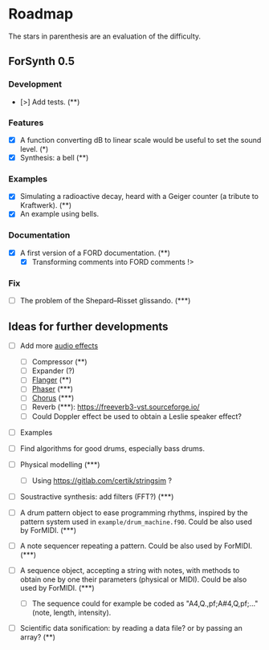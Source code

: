 # Roadmap

The stars in parenthesis are an evaluation of the difficulty.

## ForSynth 0.5

### Development
* [>] Add tests. (**)

### Features
* [x] A function converting dB to linear scale would be useful to set the sound level. (*)
* [x] Synthesis: a bell (**)

### Examples
* [x] Simulating a radioactive decay, heard with a Geiger counter (a tribute to Kraftwerk). (**)
* [x] An example using bells.

### Documentation
* [x] A first version of a FORD documentation. (**)
    * [x] Transforming comments into FORD comments !>

### Fix
* [ ] The problem of the Shepard–Risset glissando. (***)


## Ideas for further developments

* [ ] Add more [audio effects](https://en.wikipedia.org/wiki/Category:Audio_effects)
    * [ ] Compressor (**)
    * [ ] Expander (?)
    * [ ] [Flanger](https://en.wikipedia.org/wiki/Flanging) (**)
    * [ ] [Phaser](https://en.wikipedia.org/wiki/Phaser_(effect)) (***)
    * [ ] [Chorus](https://en.wikipedia.org/wiki/Chorus_(audio_effect)) (***)
    * [ ] Reverb (***): https://freeverb3-vst.sourceforge.io/
    * [ ] Could Doppler effect be used to obtain a Leslie speaker effect?

* [ ] Examples

* [ ] Find algorithms for good drums, especially bass drums.

* [ ] Physical modelling (***)
    * [ ] Using https://gitlab.com/certik/stringsim ?

* [ ] Soustractive synthesis: add filters (FFT?) (***)

* [ ] A drum pattern object to ease programming rhythms, inspired by the pattern system used in `example/drum_machine.f90`. Could be also used by ForMIDI. (***)
* [ ] A note sequencer repeating a pattern. Could be also used by ForMIDI. (***)
* [ ] A sequence object, accepting a string with notes, with methods to obtain one by one their parameters (physical or MIDI). Could be also used by ForMIDI. (***)
    * [ ] The sequence could for example be coded as "A4,Q.,pf;A#4,Q,pf;..." (note, length, intensity).

* [ ] Scientific data sonification: by reading a data file? or by passing an array? (**)
